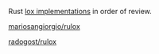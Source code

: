
Rust [lox implementations](https://github.com/munificent/craftinginterpreters/wiki/Lox-implementations) in order of review.

[mariosangiorgio/rulox](https://github.com/mariosangiorgio/rulox)

[radogost/rulox](https://github.com/radogost/rlox)
